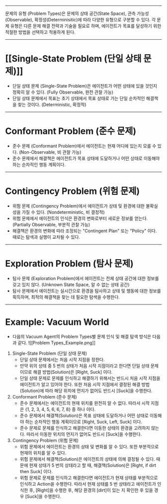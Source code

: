 
---
문제의 유형 (Problem Types)은 문제의 상태 공간(State Space), 관측 가능성(Observable), 확정성(Determinisitic)에 따라 다양한 유형으로 구분할 수 있다.
각 문제 유형은 다른 문제 해결 전략과 기술을 필요로 하며, 에이전트가 목표를 달성하기 위한 적절한 방법을 선택하고 적용하게 된다.

---
# [[Single-State Problem (단일 상태 문제)]]

- 단일 상태 문제 (Single-State Problem)은 에이전트가 어떤 상태에 있을 것인지 정확히 알 수 있다. (Fully Observable, 완전 관찰 가능)
- 단일 상태 문제에서 목표는 초기 상태에서 목표 상태로 가는 단일 순차적인 해결책을 찾는 것이다. (Deterministic, 확정적)
---
# Conformant Problem (준수 문제)

- 준수 문제 (Conformant Problem)에서 에이전트는 현재 어디에 있는지 모를 수 있다. (Non-Observable, 비 관찰 가능)
- 준수 문제에서 해결책은 에이전트가 목표 상태에 도달하거나 어떤 상태로 이동해야 하는 순차적인 행동 계획이다.
---
# Contingency Problem (위험 문제)

- 위험 문제 (Contingency Problem)에서 에이전트가 상태 및 환경에 대한 불확실성을 가질 수 있다. (Nondeterministic, 비 결정적)
- 위험 문제에서 에이전트의 인식은 환경의 변화로부터 새로운 정보를 얻는다. (Partially Observable, 부분적 관찰 가능)
- 해결책은 환경의 변화에 따라 조정되는 "Contingent Plan" 또는 "Policy" 이다. 때로는 탐색과 실행이 교차될 수 있다.

---
# Exploration Problem (탐사 문제)

- 탐사 문제 (Exploration Problem)에서 에이전트는 전체 상태 공간에 대한 정보를 갖고 있지 않다. (Unknown State Space, 알 수 없는 상태 공간)
- 탐사 문제에서 에이전트는 실시간으로 환경을 탐사하고 상태 및 행동에 대한 정보를 획득하며, 최적의 해결책을 찾는 데 필요한 탐색을 수행한다.

---
# Example: Vacuum World

- 다음의 Vacuum Agent의 Problem Types별 문제 인식 및 해결 탐색 방식은 다음과 같다.
![[Problem Types_Example.png]]

1. Single-State Problem (단일 상태 문제)
   - 단일 상태 문제에서는 처음 시작 지점을 정한다. 
   - 만약 위의 상태 중 5 번의 상태가 처음 시작 지점이라고 한다면 단일 상태 문제이므로 해결 방법(Solution)은 [Right, Suck] 이다.
   - 단일 상태 문제로 문제를 인식하고 해결하기 위해서는 반드시 처음 시작 지점을 에이전트가 알고 있어야 한다. 또한 처음 시작 지점에서 결정된 해결 방법(Solution)에 따라 해당 위치에 먼지가 없어도 반드시 [Suck]을 수행한다.
2. Conformant Problem (준수 문제)
   - 준수 문제에서는 에이전트의 현재 위치를 완전히 알 수 없다. 따라서 시작 지점은 {1, 2, 3, 4, 5, 6, 6, 7, 8} 중 하나 이다.
   - 준수 문제에서 해결책(Solution)은 목표 상태에 도달하거나 어떤 상태로 이동해야 하는 순차적인 행동 계획이므로 [Right, Suck, Left, Suck] 이다.
   - 준수 문제로 문제를 인식하고 해결한다면 이동한 상태의 환경을 고려하지 않는다. 따라서 이동한 위치의 먼지가 없어도 반드시 [Suck]을 수행한다.
3. Contingency Problem (위험 문제)
   - 위험 문제에서 에이전트는 환경의 상태 및 변화를 알 수 있다. 또한 부분적으로 현재의 위치를 알 수 있다.
   - 위험 문제에서 해결책(Solution)은 에이전트의 상태에 의해 결정될 수 있다. 때문에 현재 상태가 5 번의 상태라고 할 때, 해결책(Solution)은 [Right, if dirt then Suck] 이다.
   - 위험 문제로 문제를 인식하고 해결한다면 에이전트가 현재 상태를 부분적으로 인식하고 Action을 수행한다. 따라서 현재 상태를 5 번 상태라고 에이전트가 인식한 후, [Right]을 수행한 후, 해당 환경의 [dirt]이 있는 지 확인한 후 있을 경우 [Suck]을 수행한다.

